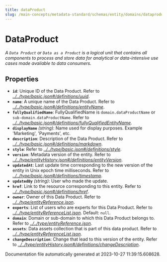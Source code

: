 ```yaml
---
title: dataProduct
slug: /main-concepts/metadata-standard/schemas/entity/domains/dataproduct
---
```


# DataProduct

*A `Data Product` or `Data as a Product` is a logical unit that contains all components to process and store data for analytical or data-intensive use cases made available to data consumers.*

## Properties

- **`id`**: Unique ID of the Data Product. Refer to *[../../type/basic.json#/definitions/uuid](#/../type/basic.json#/definitions/uuid)*.
- **`name`**: A unique name of the Data Product. Refer to *[../../type/basic.json#/definitions/entityName](#/../type/basic.json#/definitions/entityName)*.
- **`fullyQualifiedName`**: FullyQualifiedName is `domain.dataProductName` or `sub-domain.dataProductName`. Refer to *[../../type/basic.json#/definitions/fullyQualifiedEntityName](#/../type/basic.json#/definitions/fullyQualifiedEntityName)*.
- **`displayName`** *(string)*: Name used for display purposes. Example 'Marketing', 'Payments', etc.
- **`description`**: Description of the Data Product. Refer to *[../../type/basic.json#/definitions/markdown](#/../type/basic.json#/definitions/markdown)*.
- **`style`**: Refer to *[../../type/basic.json#/definitions/style](#/../type/basic.json#/definitions/style)*.
- **`version`**: Metadata version of the entity. Refer to *[../../type/entityHistory.json#/definitions/entityVersion](#/../type/entityHistory.json#/definitions/entityVersion)*.
- **`updatedAt`**: Last update time corresponding to the new version of the entity in Unix epoch time milliseconds. Refer to *[../../type/basic.json#/definitions/timestamp](#/../type/basic.json#/definitions/timestamp)*.
- **`updatedBy`** *(string)*: User who made the update.
- **`href`**: Link to the resource corresponding to this entity. Refer to *[../../type/basic.json#/definitions/href](#/../type/basic.json#/definitions/href)*.
- **`owner`**: Owner of this Data Product. Refer to *[../../type/entityReference.json](#/../type/entityReference.json)*.
- **`experts`**: List of users who are experts for this Data Product. Refer to *[../../type/entityReferenceList.json](#/../type/entityReferenceList.json)*. Default: `null`.
- **`domain`**: Domain or sub-domain to which this Data Product belongs to. Refer to *[../../type/entityReference.json](#/../type/entityReference.json)*.
- **`assets`**: Data assets collection that is part of this data product. Refer to *[../../type/entityReferenceList.json](#/../type/entityReferenceList.json)*.
- **`changeDescription`**: Change that lead to this version of the entity. Refer to *[../../type/entityHistory.json#/definitions/changeDescription](#/../type/entityHistory.json#/definitions/changeDescription)*.


Documentation file automatically generated at 2023-10-27 11:39:15.608628.
